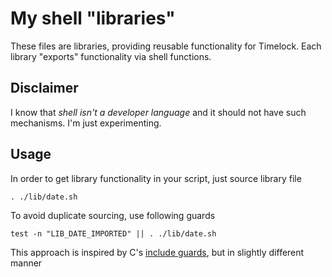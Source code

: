 # My shell "libraries"

These files are libraries, providing reusable functionality for Timelock.
Each library "exports" functionality via shell functions.


## Disclaimer

I know that _shell isn't a developer language_ and it should not have such
mechanisms. I'm just experimenting.


## Usage

In order to get library functionality in your script, just source library file

```shell
. ./lib/date.sh
```

To avoid duplicate sourcing, use following guards

```shell
test -n "LIB_DATE_IMPORTED" || . ./lib/date.sh
```

This approach is inspired by C's [include guards](https://en.wikipedia.org/wiki/Include_guard), but in
slightly different manner

